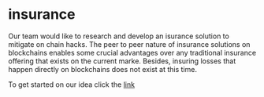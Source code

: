 # insurance

Our team would like to research and develop an isurance solution to mitigate on chain hacks.
The peer to peer nature of insurance solutions on blockchains enables some crucial advantages over any traditional insurance offering that exists on the current marke.
Besides, insuring losses that happen directly on blockchains does not exist at this time.

To get started on our idea click the [link](https://github.com/Zurich-Blockchain-RnD/insurance/blob/master/Start%20here)
